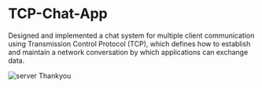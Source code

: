 # TCP-Chat-App
Designed and implemented a chat system for multiple client communication using Transmission Control Protocol (TCP), which defines how to establish and maintain a network conversation by which applications can exchange data.

![server](https://github.com/prabhat-ranjan50/TCP-Chat-App/assets/91838417/727187db-6fca-42ef-82c1-77761de70073)
Thankyou
